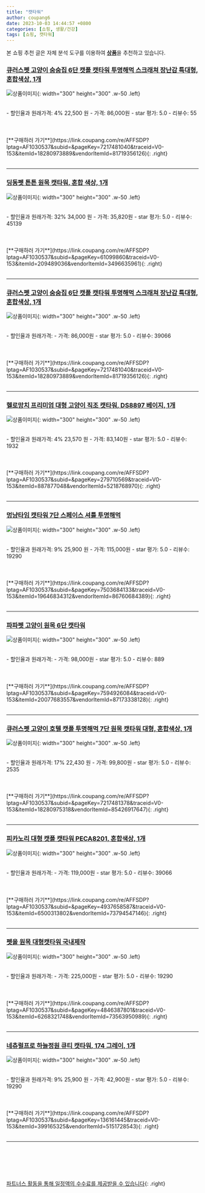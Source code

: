 ```yaml
---
title: "캣타워"
author: coupang6
date: 2023-10-03 14:44:57 +0800
categories: [쇼핑, 생활/건강]
tags: [쇼핑, 캣타워]
---
```


본 쇼핑 추천 글은 자체 분석 도구를 이용하여 [**상품**](https://link.coupang.com/a/bao1ui)을 추천하고 있습니다.

### [큐러스펫 고양이 숨숨집 6단 캣폴 캣타워 투명해먹 스크래쳐 장난감 특대형, 혼합색상, 1개](https://link.coupang.com/re/AFFSDP?lptag=AF1030537&subid=&pageKey=7217481040&traceid=V0-153&itemId=18280973889&vendorItemId=81719356126)

![상품이미지](https://thumbnail10.coupangcdn.com/thumbnails/remote/230x230ex/image/vendor_inventory/2f62/f556141e5ca46bdbb9d109a1650046a2e19b697cd6e22bcbc12a50271606.jpg){: width="300" height="300" .w-50 .left}


<br>
- 할인율과 원래가격: 4%  22,500   원
- 가격: 86,000원
- star 평가: 5.0
- 리뷰수: 55
<br>
<br>
<br>
<br>
[**구매하러 가기**](https://link.coupang.com/re/AFFSDP?lptag=AF1030537&subid=&pageKey=7217481040&traceid=V0-153&itemId=18280973889&vendorItemId=81719356126){: .right}
<br>
<br>

---

### [딩동펫 튼튼 원목 캣타워, 혼합 색상, 1개](https://link.coupang.com/re/AFFSDP?lptag=AF1030537&subid=&pageKey=61099860&traceid=V0-153&itemId=209489036&vendorItemId=3496635961)

![상품이미지](https://thumbnail9.coupangcdn.com/thumbnails/remote/230x230ex/image/retail/images/1855037841253615-f65e250f-1843-4961-987e-3b40a13e8ef3.jpg){: width="300" height="300" .w-50 .left}


<br>
- 할인율과 원래가격: 32%  34,000   원
- 가격: 35,820원
- star 평가: 5.0
- 리뷰수: 45139
<br>
<br>
<br>
<br>
[**구매하러 가기**](https://link.coupang.com/re/AFFSDP?lptag=AF1030537&subid=&pageKey=61099860&traceid=V0-153&itemId=209489036&vendorItemId=3496635961){: .right}
<br>
<br>

---

### [큐러스펫 고양이 숨숨집 6단 캣폴 캣타워 투명해먹 스크래쳐 장난감 특대형, 혼합색상, 1개](https://link.coupang.com/re/AFFSDP?lptag=AF1030537&subid=&pageKey=7217481040&traceid=V0-153&itemId=18280973889&vendorItemId=81719356126)

![상품이미지](https://thumbnail10.coupangcdn.com/thumbnails/remote/230x230ex/image/vendor_inventory/2f62/f556141e5ca46bdbb9d109a1650046a2e19b697cd6e22bcbc12a50271606.jpg){: width="300" height="300" .w-50 .left}


<br>
- 할인율과 원래가격: 
- 가격: 86,000원
- star 평가: 5.0
- 리뷰수: 39066
<br>
<br>
<br>
<br>
[**구매하러 가기**](https://link.coupang.com/re/AFFSDP?lptag=AF1030537&subid=&pageKey=7217481040&traceid=V0-153&itemId=18280973889&vendorItemId=81719356126){: .right}
<br>
<br>

---

### [헬로망치 프리미엄 대형 고양이 직조 캣타워, DS8897 베이지, 1개](https://link.coupang.com/re/AFFSDP?lptag=AF1030537&subid=&pageKey=279710569&traceid=V0-153&itemId=887877048&vendorItemId=5218768970)

![상품이미지](https://thumbnail10.coupangcdn.com/thumbnails/remote/230x230ex/image/retail/images/4274033274353229-aeb20304-4590-4202-8248-6b875904fe54.jpg){: width="300" height="300" .w-50 .left}


<br>
- 할인율과 원래가격: 4%  23,570   원
- 가격: 83,140원
- star 평가: 5.0
- 리뷰수: 1932
<br>
<br>
<br>
<br>
[**구매하러 가기**](https://link.coupang.com/re/AFFSDP?lptag=AF1030537&subid=&pageKey=279710569&traceid=V0-153&itemId=887877048&vendorItemId=5218768970){: .right}
<br>
<br>

---

### [멍냥타임 캣타워 7단 스페이스 셔틀 투명해먹](https://link.coupang.com/re/AFFSDP?lptag=AF1030537&subid=&pageKey=7503684133&traceid=V0-153&itemId=19646834312&vendorItemId=86760684389)

![상품이미지](https://thumbnail10.coupangcdn.com/thumbnails/remote/230x230ex/image/vendor_inventory/7472/df9a47de9b1bf7a8573005da58b620e013dd89804be1c30949dcde17d723.jpg){: width="300" height="300" .w-50 .left}


<br>
- 할인율과 원래가격: 9%  25,900   원
- 가격: 115,000원
- star 평가: 5.0
- 리뷰수: 19290
<br>
<br>
<br>
<br>
[**구매하러 가기**](https://link.coupang.com/re/AFFSDP?lptag=AF1030537&subid=&pageKey=7503684133&traceid=V0-153&itemId=19646834312&vendorItemId=86760684389){: .right}
<br>
<br>

---

### [파파펫 고양이 원목 6단 캣타워](https://link.coupang.com/re/AFFSDP?lptag=AF1030537&subid=&pageKey=7594926084&traceid=V0-153&itemId=20077683557&vendorItemId=87173338128)

![상품이미지](https://thumbnail7.coupangcdn.com/thumbnails/remote/230x230ex/image/vendor_inventory/7ef1/aa793f4dfdee431b09dc40c17be54bf69bac038ef33da42fe0fbc36e8586.png){: width="300" height="300" .w-50 .left}


<br>
- 할인율과 원래가격: 
- 가격: 98,000원
- star 평가: 5.0
- 리뷰수: 889
<br>
<br>
<br>
<br>
[**구매하러 가기**](https://link.coupang.com/re/AFFSDP?lptag=AF1030537&subid=&pageKey=7594926084&traceid=V0-153&itemId=20077683557&vendorItemId=87173338128){: .right}
<br>
<br>

---

### [큐러스펫 고양이 호텔 캣폴 투명해먹 7단 원목 캣타워 대형, 혼합색상, 1개](https://link.coupang.com/re/AFFSDP?lptag=AF1030537&subid=&pageKey=7217481378&traceid=V0-153&itemId=18280975318&vendorItemId=85426917647)

![상품이미지](https://thumbnail8.coupangcdn.com/thumbnails/remote/230x230ex/image/retail/images/5374468265379893-7dfbf10c-7343-4cef-895f-d37376f89302.jpg){: width="300" height="300" .w-50 .left}


<br>
- 할인율과 원래가격: 17%  22,430   원
- 가격: 99,800원
- star 평가: 5.0
- 리뷰수: 2535
<br>
<br>
<br>
<br>
[**구매하러 가기**](https://link.coupang.com/re/AFFSDP?lptag=AF1030537&subid=&pageKey=7217481378&traceid=V0-153&itemId=18280975318&vendorItemId=85426917647){: .right}
<br>
<br>

---

### [피카노리 대형 캣폴 캣타워 PECA8201, 혼합색상, 1개](https://link.coupang.com/re/AFFSDP?lptag=AF1030537&subid=&pageKey=4937658587&traceid=V0-153&itemId=6500313802&vendorItemId=73794547146)

![상품이미지](https://thumbnail8.coupangcdn.com/thumbnails/remote/230x230ex/image/retail/images/1800518350338778-f73eb3f1-c50c-4fed-a42b-6a3ccec2b1fb.jpg){: width="300" height="300" .w-50 .left}


<br>
- 할인율과 원래가격: 
- 가격: 119,000원
- star 평가: 5.0
- 리뷰수: 39066
<br>
<br>
<br>
<br>
[**구매하러 가기**](https://link.coupang.com/re/AFFSDP?lptag=AF1030537&subid=&pageKey=4937658587&traceid=V0-153&itemId=6500313802&vendorItemId=73794547146){: .right}
<br>
<br>

---

### [펫올 원목 대형캣타워 국내제작](https://link.coupang.com/re/AFFSDP?lptag=AF1030537&subid=&pageKey=4846387801&traceid=V0-153&itemId=6268321748&vendorItemId=73563950989)

![상품이미지](https://thumbnail10.coupangcdn.com/thumbnails/remote/230x230ex/image/vendor_inventory/458d/b284d66e3acf32cc41b627ac8ccd4dd01300be41fa61f71513ee7223178e.jpg){: width="300" height="300" .w-50 .left}


<br>
- 할인율과 원래가격: 
- 가격: 225,000원
- star 평가: 5.0
- 리뷰수: 19290
<br>
<br>
<br>
<br>
[**구매하러 가기**](https://link.coupang.com/re/AFFSDP?lptag=AF1030537&subid=&pageKey=4846387801&traceid=V0-153&itemId=6268321748&vendorItemId=73563950989){: .right}
<br>
<br>

---

### [네츄럴프로 하늘정원 큐티 캣타워, 174 그레이, 1개](https://link.coupang.com/re/AFFSDP?lptag=AF1030537&subid=&pageKey=136161445&traceid=V0-153&itemId=399165325&vendorItemId=5151728543)

![상품이미지](https://thumbnail9.coupangcdn.com/thumbnails/remote/230x230ex/image/retail/images/362010529156371-d70906b5-8070-4bf7-9ce4-9e029ad97bd1.png){: width="300" height="300" .w-50 .left}


<br>
- 할인율과 원래가격: 9%  25,900   원
- 가격: 42,900원
- star 평가: 5.0
- 리뷰수: 19290
<br>
<br>
<br>
<br>
[**구매하러 가기**](https://link.coupang.com/re/AFFSDP?lptag=AF1030537&subid=&pageKey=136161445&traceid=V0-153&itemId=399165325&vendorItemId=5151728543){: .right}
<br>
<br>

---
<br><br><br><br><br> [파트너스 활동을 통해 일정액의 수수료를 제공받을 수 있습니다](https://link.coupang.com/a/bao1ui){: .right}
